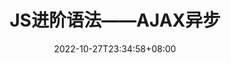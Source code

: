---
title: "JS进阶语法——AJAX异步"
description: 
date: 2022-10-27T23:34:58+08:00
image: 
math: 
license: 
categories: 综合
tags: [JavaScript]
hidden: false
comments: true
draft: true
---